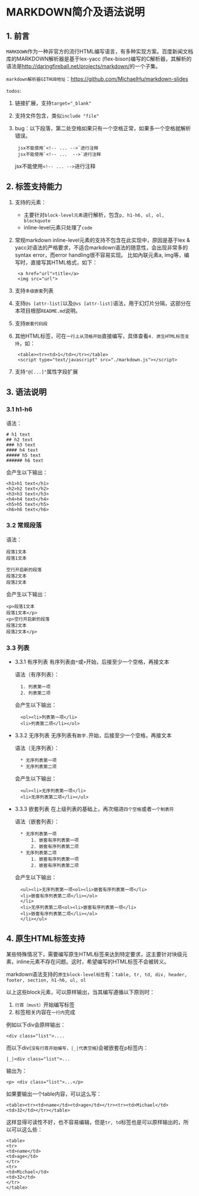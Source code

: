 # MARKDOWN简介及语法说明

## 1. 前言

`MARKDOWN`作为一种非官方的流行HTML编写语言，有多种实现方案。百度新闻文档库的MARKDOWN解析器是基于lex-yacc (flex-bison)编写的C解析器，其解析的语法是<http://daringfireball.net/projects/markdown/>的一个子集。

`markdown解析器GITHUB地址`：<https://github.com/MichaelHu/markdown-slides>


`todos`: 

1. 链接扩展，支持`target="_blank"`
2. 支持文件包含，类似`include "file"`
1. bug：以下段落，第二处空格如果只有一个空格正常，如果多一个空格就解析错误。

        jsx不能使用`<!-- ... -->`进行注释
        jsx不能使用`<!-- ...  -->`进行注释

    jsx不能使用`<!-- ... -->`进行注释


## 2. 标签支持能力

1. 支持的元素：
    * 主要针对`block-level元素`进行解析，包含`p, h1-h6, ul, ol, blockquote` 
    * inline-level元素只处理了`code` 

2. 常规markdown inline-level元素的支持不包含在此实现中，原因是基于lex & yacc对语法的严格要求，不适合markdown语法的随意性，会出现非常多的syntax error，而error handling很不容易实现。
    比如內联元素a, img等，编写时，直接写其HTML格式，如下：

        <a href="url">title</a>
        <img src="url">

3. 支持`多级嵌套`列表

4. 支持`@s [attr-list]`以及`@vs [attr-list]`语法，用于幻灯片分隔，这部分在本项目根部`README.md`说明。

4. 支持`嵌套代码段`

6. 其他HTML标签，可在`一行上从顶格开始`直接编写，具体查看`4. 原生HTML标签支持`，如：

        <table><tr><td>1</td></tr></table>
        <script type="text/javascript" src="./markdown.js"></script>

7. 支持`"@[...]"`属性字段扩展



## 3. 语法说明 

### 3.1 h1-h6

语法：

    # h1 text 
    ## h2 text
    ### h3 text
    #### h4 text
    ##### h5 text
    ###### h6 text

会产生以下输出：

    <h1>h1 text</h1>
    <h2>h2 text</h2>
    <h3>h3 text</h3>
    <h4>h4 text</h4>
    <h5>h5 text</h5>
    <h6>h6 text</h6>

### 3.2 常规段落

语法：

    段落1文本
    段落1文本

    空行开启新的段落
    段落2文本
    段落2文本

会产生以下输出：

    <p>段落1文本
    段落1文本</p>
    <p>空行开启新的段落
    段落2文本
    段落2文本</p>

### 3.3 列表

* 3.3.1 有序列表
    有序列表由`*`或`+`开始，后接至少一个空格，再接文本 

    语法（有序列表）：

        1. 列表第一项
        2. 列表第二项

    会产生以下输出：

        <ol><li>列表第一项</li>
        <li>列表第二项</li></ol>

* 3.3.2 无序列表
    无序列表有`数字.`开始，后接至少一个空格，再接文本

    语法（无序列表）：

        * 无序列表第一项
        * 无序列表第二项

    会产生以下输出：

        <ul><li>无序列表第一项</li>
        <li>无序列表第二项</li></ul>

* 3.3.3 嵌套列表
    在上级列表的基础上，再次缩进`四个空格`或者`一个制表符` 

    语法（嵌套列表）：

        * 无序列表第一项
            1. 嵌套有序列表第一项
            2. 嵌套有序列表第二项
        * 无序列表第二项
            1. 嵌套有序列表第一项
            2. 嵌套有序列表第二项

    会产生以下输出：

        <ul><li>无序列表第一项<ol><li>嵌套有序列表第一项</li>
        <li>嵌套有序列表第二项</li></ol>
        </li>
        <li>无序列表第二项<ol><li>嵌套有序列表第一项</li>
        <li>嵌套有序列表第二项</li></ol>
        </li></ul> 

## 4. 原生HTML标签支持 
某些特殊情况下，需要编写原生HTML标签来达到特定要求，这主要针对块级元素，inline元素不存在问题。这时，希望编写的HTML标签不会被转义。

markdown语法支持的`原生block-level标签`有：`table, tr, td, div, header, footer, section, h1-h6, ul, ol`

以上这些block元素，可以原样输出，当其编写遵循以下原则时：
1. `行首（must）`开始编写标签
2. 标签相关内容在`一行内`完成

例如以下div会原样输出：

    <div class="list">....

而以下div(`没有行首开始编写，|_|代表空格`)会被嵌套在p标签内：

    |_|<div class="list">...

输出为：

    <p> <div class="list">...</p>

如果要输出一个table内容，可以这么写：

    <table><tr><td>name</td><td>age</td></tr><tr><td>Michael</td><td>32</td></tr></table>

这样显得可读性不好，也不容易编辑，但是`tr, td`标签也是可以原样输出的，所以可以这么些：

    <table>
    <tr>
    <td>name</td>
    <td>age</td>
    </tr>
    <tr>
    <td>Michael</td>
    <td>32</td>
    </tr>
    </table>
